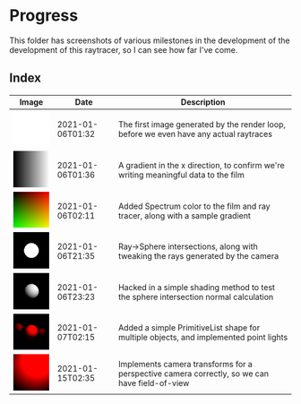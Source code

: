 # Progress

This folder has screenshots of various milestones in the development of the development of this raytracer, so I can see how far I've come.

## Index

|                 Image                 |       Date       |    Description                                                                      |
|---------------------------------------|------------------|-------------------------------------------------------------------------------------|
|![001_first.png](./001_first.png)      | 2021-01-06T01:32 | The first image generated by the render loop, before we even have any actual raytraces
|![002_gradient.png](./002_gradient.png)| 2021-01-06T01:36 | A gradient in the x direction, to confirm we're writing meaningful data to the film
|![003_color.png](./003_color.png)      | 2021-01-06T02:11 | Added Spectrum color to the film and ray tracer, along with a sample gradient
|![004_sphere.png](./004_sphere.png)    | 2021-01-06T21:35 | Ray->Sphere intersections, along with tweaking the rays generated by the camera
|![005_shading.png](./005_shading.png)  | 2021-01-06T23:23 | Hacked in a simple shading method to test the sphere intersection normal calculation
|![006_shading.png](./006_many.png)     | 2021-01-07T02:15 | Added a simple PrimitiveList shape for multiple objects, and implemented point lights
|![007_fov.png](./007_fov.png)          | 2021-01-15T02:35 | Implements camera transforms for a perspective camera correctly, so we can have field-of-view